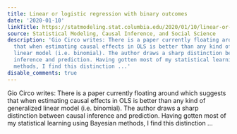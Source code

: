 ```yaml
---
title: Linear or logistic regression with binary outcomes
date: '2020-01-10'
linkTitle: https://statmodeling.stat.columbia.edu/2020/01/10/linear-or-logistic-regression-with-binary-outcomes/
source: Statistical Modeling, Causal Inference, and Social Science
description: 'Gio Circo writes: There is a paper currently floating around which suggests
  that when estimating causal effects in OLS is better than any kind of generalized
  linear model (i.e. binomial). The author draws a sharp distinction between causal
  inference and prediction. Having gotten most of my statistical learning using Bayesian
  methods, I find this distinction ...'
disable_comments: true
---
```

Gio Circo writes: There is a paper currently floating around which suggests that when estimating causal effects in OLS is better than any kind of generalized linear model (i.e. binomial). The author draws a sharp distinction between causal inference and prediction. Having gotten most of my statistical learning using Bayesian methods, I find this distinction ...